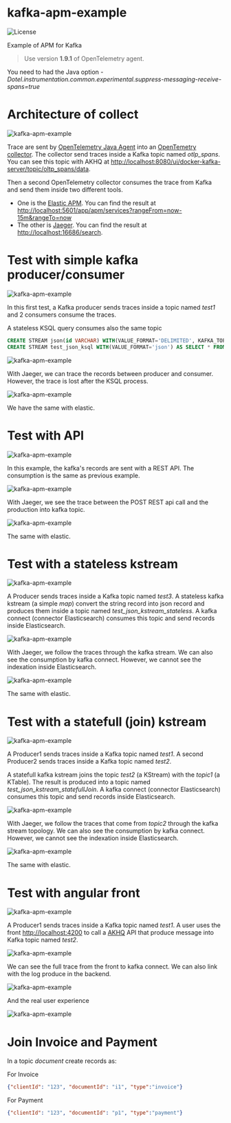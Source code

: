 # kafka-apm-example

![License](https://img.shields.io/github/license/GuillaumeWaignier/kafka-tracing-interceptors)

Example of APM for Kafka

> Use version **1.9.1** of OpenTelemetry agent.

You need to had the Java option *-Dotel.instrumentation.common.experimental.suppress-messaging-receive-spans=true*


# Architecture of collect

![kafka-apm-example](doc/kafka-apm-example-archi.png "Architecture")

Trace are sent by [OpenTelemetry Java Agent](https://github.com/open-telemetry/opentelemetry-java-instrumentation)
into an [OpenTemetry collector](https://github.com/open-telemetry/opentelemetry-collector).
The collector send traces inside a Kafka topic named _otlp_spans_.
You can see this topic with AKHQ at [http://localhost:8080/ui/docker-kafka-server/topic/oltp_spans/data](http://localhost:8080/ui/docker-kafka-server/topic/oltp_spans/data).

Then a second OpenTelemetry collector consumes the trace from Kafka and send them inside two different tools.
* One is the [Elastic APM](https://www.elastic.co/fr/apm). You can find the result at [http://localhost:5601/app/apm/services?rangeFrom=now-15m&rangeTo=now](http://localhost:5601/app/apm/services?rangeFrom=now-15m&rangeTo=now)
* The other is [Jaeger](https://www.jaegertracing.io/). You can find the result at [http://localhost:16686/search](http://localhost:16686/search).

# Test with simple kafka producer/consumer

![kafka-apm-example](doc/kafka-apm-example-exemple-simple.png "Simple")

In this first test, a Kafka producer sends traces inside a topic named _test1_ and 2 consumers consume the traces.

A stateless KSQL query consumes also the same topic
```sql
CREATE STREAM json(id VARCHAR) WITH(VALUE_FORMAT='DELIMITED', KAFKA_TOPIC='test1');
CREATE STREAM test_json_ksql WITH(VALUE_FORMAT='json') AS SELECT * FROM json;
```
![kafka-apm-example](doc/apm-jaeger-simple.png "Simple jaeger")

With Jaeger, we can trace the records between producer and consumer.
However, the trace is lost after the KSQL process.

![kafka-apm-example](doc/apm-elastic-simple.png "Simple jaeger")

We have the same with elastic.

# Test with API


![kafka-apm-example](doc/kafka-apm-example-exemple-api.png "Simple")

In this example, the kafka's records are sent with a REST API.
The consumption is the same as previous example.

![kafka-apm-example](doc/apm-jaeger-api.png "Simple jaeger")

With Jaeger, we see the trace between the POST REST api call and the production into kafka topic.

![kafka-apm-example](doc/apm-elastic-api.png "Simple jaeger")

The same with elastic.

# Test with a stateless kstream

![kafka-apm-example](doc/kafka-apm-example-kstream-stateless.png "Architecture")

A Producer sends traces inside a Kafka topic named _test3_.
A stateless kafka kstream (a simple _map_) convert the string record into json record and produces them inside a topic named _test_json_kstream_stateless_.
A kafka connect (connector Elasticsearch) consumes this topic and send records inside Elasticsearch.

![kafka-apm-example](doc/apm-jaeger-map.png "Simple jaeger")

With Jaeger, we follow the traces through the kafka stream.
We can also see the consumption by kafka connect.
However, we cannot see the indexation inside Elasticsearch.

![kafka-apm-example](doc/apm-elastic-map.png "Simple jaeger")

The same with elastic.

# Test with a statefull (join) kstream

![kafka-apm-example](doc/kafka-apm-example-kstream-statefull.png "Architecture")

A Producer1 sends traces inside a Kafka topic named _test1_.
A second Producer2 sends traces inside a Kafka topic named _test2_.

A statefull kafka kstream joins the topic _test2_ (a KStream) with the _topic1_ (a KTable).
The result is produced into a topic named _test_json_kstream_statefullJoin_.
A kafka connect (connector Elasticsearch) consumes this topic and send records inside Elasticsearch.

![kafka-apm-example](doc/apm-jaeger-join.png "Simple jaeger")

With Jaeger, we follow the traces that come from _topic2_ through the kafka stream topology.
We can also see the consumption by kafka connect.
However, we cannot see the indexation inside Elasticsearch.

![kafka-apm-example](doc/apm-elastic-join.png "Simple jaeger")

The same with elastic.

# Test with angular front

![kafka-apm-example](doc/kafka-apm-example-front.png "Architecture")

A Producer1 sends traces inside a Kafka topic named _test1_.
A user uses the front [http://localhost:4200](http://localhost:4200) to call a [AKHQ](http://localhost:8080) API that produce message into Kafka topic named _test2_.

![kafka-apm-example](doc/trace-front.png "trace")

We can see the full trace from the front to kafka connect.
We can also link with the log produce in the backend.

![kafka-apm-example](doc/log.png "log")

And the real user experience

![kafka-apm-example](doc/rum.png "rum")

# Join Invoice and Payment

In a topic _document_ create records as:

For Invoice
```json
{"clientId": "123", "documentId": "i1", "type":"invoice"}
```

For Payment
```json
{"clientId": "123", "documentId": "p1", "type":"payment"}
```
